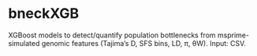 # bneckXGB
XGBoost models to detect/quantify population bottlenecks from msprime-simulated genomic features (Tajima’s D, SFS bins, LD, π, θW). Input: CSV.
